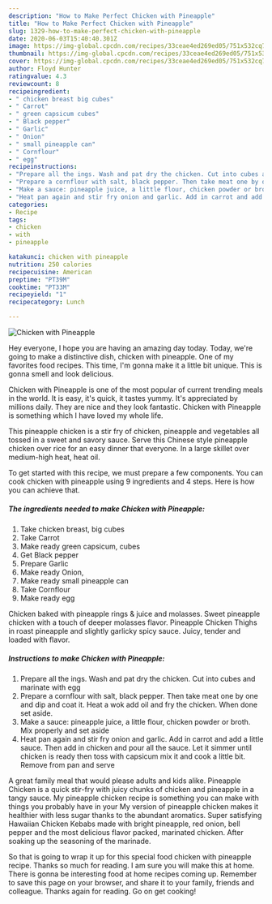 ```yaml
---
description: "How to Make Perfect Chicken with Pineapple"
title: "How to Make Perfect Chicken with Pineapple"
slug: 1329-how-to-make-perfect-chicken-with-pineapple
date: 2020-06-03T15:40:40.301Z
image: https://img-global.cpcdn.com/recipes/33ceae4ed269ed05/751x532cq70/chicken-with-pineapple-recipe-main-photo.jpg
thumbnail: https://img-global.cpcdn.com/recipes/33ceae4ed269ed05/751x532cq70/chicken-with-pineapple-recipe-main-photo.jpg
cover: https://img-global.cpcdn.com/recipes/33ceae4ed269ed05/751x532cq70/chicken-with-pineapple-recipe-main-photo.jpg
author: Floyd Hunter
ratingvalue: 4.3
reviewcount: 8
recipeingredient:
- " chicken breast big cubes"
- " Carrot"
- " green capsicum cubes"
- " Black pepper"
- " Garlic"
- " Onion"
- " small pineapple can"
- " Cornflour"
- " egg"
recipeinstructions:
- "Prepare all the ings. Wash and pat dry the chicken. Cut into cubes and marinate with egg"
- "Prepare a cornflour with salt, black pepper. Then take meat one by one and dip and coat it. Heat a wok add oil and fry the chicken. When done set aside."
- "Make a sauce: pineapple juice, a little flour, chicken powder or broth. Mix properly and set aside"
- "Heat pan again and stir fry onion and garlic. Add in carrot and add a little sauce. Then add in chicken and pour all the sauce. Let it simmer until chicken is ready then toss with capsicum mix it and cook a little bit. Remove from pan and serve"
categories:
- Recipe
tags:
- chicken
- with
- pineapple

katakunci: chicken with pineapple 
nutrition: 250 calories
recipecuisine: American
preptime: "PT39M"
cooktime: "PT33M"
recipeyield: "1"
recipecategory: Lunch

---
```



![Chicken with Pineapple](https://img-global.cpcdn.com/recipes/33ceae4ed269ed05/751x532cq70/chicken-with-pineapple-recipe-main-photo.jpg)

Hey everyone, I hope you are having an amazing day today. Today, we're going to make a distinctive dish, chicken with pineapple. One of my favorites food recipes. This time, I'm gonna make it a little bit unique. This is gonna smell and look delicious.

Chicken with Pineapple is one of the most popular of current trending meals in the world. It is easy, it's quick, it tastes yummy. It's appreciated by millions daily. They are nice and they look fantastic. Chicken with Pineapple is something which I have loved my whole life.

This pineapple chicken is a stir fry of chicken, pineapple and vegetables all tossed in a sweet and savory sauce. Serve this Chinese style pineapple chicken over rice for an easy dinner that everyone. In a large skillet over medium-high heat, heat oil.


To get started with this recipe, we must prepare a few components. You can cook chicken with pineapple using 9 ingredients and 4 steps. Here is how you can achieve that.

<!--inarticleads1-->

##### The ingredients needed to make Chicken with Pineapple:

1. Take  chicken breast, big cubes
1. Take  Carrot
1. Make ready  green capsicum, cubes
1. Get  Black pepper
1. Prepare  Garlic
1. Make ready  Onion,
1. Make ready  small pineapple can
1. Take  Cornflour
1. Make ready  egg


Chicken baked with pineapple rings &amp; juice and molasses. Sweet pineapple chicken with a touch of deeper molasses flavor. Pineapple Chicken Thighs in roast pineapple and slightly garlicky spicy sauce. Juicy, tender and loaded with flavor. 

<!--inarticleads2-->

##### Instructions to make Chicken with Pineapple:

1. Prepare all the ings. Wash and pat dry the chicken. Cut into cubes and marinate with egg
1. Prepare a cornflour with salt, black pepper. Then take meat one by one and dip and coat it. Heat a wok add oil and fry the chicken. When done set aside.
1. Make a sauce: pineapple juice, a little flour, chicken powder or broth. Mix properly and set aside
1. Heat pan again and stir fry onion and garlic. Add in carrot and add a little sauce. Then add in chicken and pour all the sauce. Let it simmer until chicken is ready then toss with capsicum mix it and cook a little bit. Remove from pan and serve


A great family meal that would please adults and kids alike. Pineapple Chicken is a quick stir-fry with juicy chunks of chicken and pineapple in a tangy sauce. My pineapple chicken recipe is something you can make with things you probably have in your My version of pineapple chicken makes it healthier with less sugar thanks to the abundant aromatics. Super satisfying Hawaiian Chicken Kebabs made with bright pineapple, red onion, bell pepper and the most delicious flavor packed, marinated chicken. After soaking up the seasoning of the marinade. 

So that is going to wrap it up for this special food chicken with pineapple recipe. Thanks so much for reading. I am sure you will make this at home. There is gonna be interesting food at home recipes coming up. Remember to save this page on your browser, and share it to your family, friends and colleague. Thanks again for reading. Go on get cooking!
